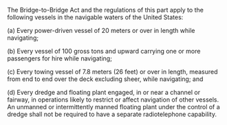 The Bridge-to-Bridge Act and the regulations of this part apply to the following vessels in the navigable waters of the United States:

(a) Every power-driven vessel of 20 meters or over in length while navigating;

(b) Every vessel of 100 gross tons and upward carrying one or more passengers for hire while navigating;

(c) Every towing vessel of 7.8 meters (26 feet) or over in length, measured from end to end over the deck excluding sheer, while navigating; and

(d) Every dredge and floating plant engaged, in or near a channel or fairway, in operations likely to restrict or affect navigation of other vessels. An unmanned or intermittently manned floating plant under the control of a dredge shall not be required to have a separate radiotelephone capability.

